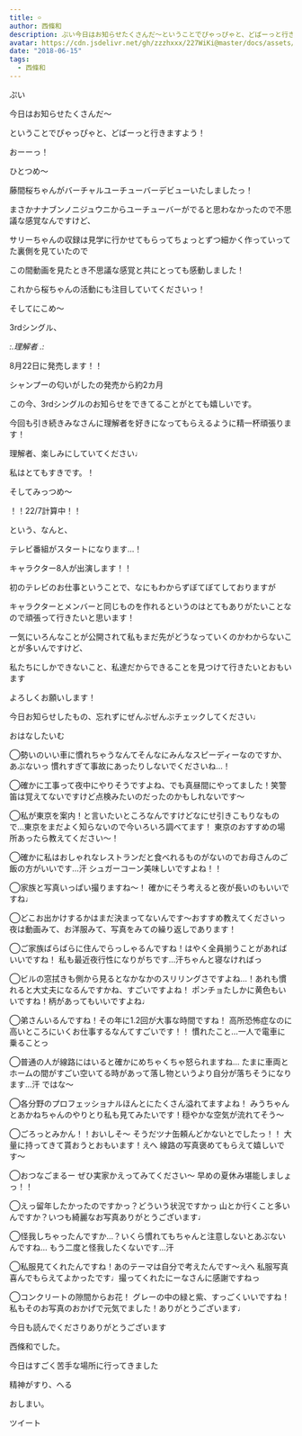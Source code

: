```yaml
---
title: ࿁
author: 西條和
description: ぷい今日はお知らせたくさんだ〜ということでぴゃっぴゃと、どばーっと行きますよう！おーーっ！ひとつめ〜藤間桜ちゃんがバーチャルユーチュー...
avatar: https://cdn.jsdelivr.net/gh/zzzhxxx/227WiKi@master/docs/assets/photo/avatar/nagomi.jpg
date: "2018-06-15"
tags:
  - 西條和
---
```













ぷい









今日はお知らせたくさんだ〜








ということでぴゃっぴゃと、どばーっと行きますよう！









おーーっ！











ひとつめ〜










藤間桜ちゃんがバーチャルユーチューバーデビューいたしましたっ！







まさかナナブンノニジュウニからユーチューバーがでると思わなかったので不思議な感覚なんですけど、








サリーちゃんの収録は見学に行かせてもらってちょっとずつ細かく作っていってた裏側を見ていたので








この間動画を見たとき不思議な感覚と共にとっても感動しました！








これから桜ちゃんの活動にも注目していてくださいっ！














そしてにこめ〜







3rdシングル、



*:.理解者 .:*






8月22日に発売します！！








シャンプーの匂いがしたの発売から約2カ月







この今、3rdシングルのお知らせをできてることがとても嬉しいです。









今回も引き続きみなさんに理解者を好きになってもらえるように精一杯頑張ります！








理解者、楽しみにしていてください♩










私はとてもすきです。！










そしてみっつめ〜









！！22/7計算中！！







という、なんと、







テレビ番組がスタートになります…！










キャラクター8人が出演します！！








初のテレビのお仕事ということで、なにもわからずぼてぼてしておりますが









キャラクターとメンバーと同じものを作れるというのはとてもありがたいことなので頑張って行きたいと思います！















一気にいろんなことが公開されて私もまだ先がどうなっていくのかわからないことが多いんですけど、














私たちにしかできないこと、私達だからできることを見つけて行きたいとおもいます







よろしくお願いします！









今日お知らせしたもの、忘れずにぜんぶぜんぶチェックしてください♩
















おはなしたいむ







◯勢いのいい車に慣れちゃうなんてそんなにみんなスピーディーなのですか、あぶないっ
慣れすぎて事故にあったりしないでくださいね…！






◯確かに工事って夜中にやりそうですよね、でも真昼間にやってました！笑警笛は覚えてないですけど点検みたいのだったのかもしれないです〜






◯私が東京を案内！と言いたいところなんですけどなにせ引きこもりなもので…東京をまだよく知らないので今いろいろ調べてます！
東京のおすすめの場所あったら教えてください〜！







◯確かに私はおしゃれなレストランだと食べれるものがないのでお母さんのご飯の方がいいです…汗
シュガーコーン美味しいですよね！！






◯家族と写真いっぱい撮りますね〜！
確かにそう考えると夜が長いのもいいですね♩




◯どこお出かけするかはまだ決まってないんです〜おすすめ教えてくださいっ
夜は動画みて、お洋服みて、写真をみての繰り返しであります！






◯ご家族ばらばらに住んでらっしゃるんですね！はやく全員揃うことがあればいいですね！
私も最近夜行性になりがちです…汗ちゃんと寝なければっ







◯ビルの窓拭きも側から見るとなかなかのスリリングさですよね…！あれも慣れると大丈夫になるんですかね、すごいですよね！
ポンチョたしかに黄色もいいですね！柄があってもいいですよね♩






◯弟さんいるんですね！その年に1.2回が大事な時間ですね！
高所恐怖症なのに高いところにいくお仕事するなんてすごいです！！
慣れたこと…一人で電車に乗ることっ






◯普通の人が線路にはいると確かにめちゃくちゃ怒られますね…
たまに車両とホームの間がすごい空いてる時があって落し物というより自分が落ちそうになります…汗
ではな〜









◯各分野のプロフェッショナルほんとにたくさん溢れてますよね！
みうちゃんとあかねちゃんのやりとり私も見てみたいです！穏やかな空気が流れてそう〜








◯ごろっとみかん！！おいしそ〜
そうだツナ缶頼んどかないとでしたっ！！
大量に持ってきて貰おうとおもいます！えへ
線路の写真褒めてもらえて嬉しいです〜







◯おつなごまるー
ぜひ実家かえってみてください〜
早めの夏休み堪能しましょっ！！







◯えっ留年したかったのですかっ？どういう状況ですかっ
山とか行くこと多いんですか？いつも綺麗なお写真ありがとうございます♩








◯怪我しちゃったんですか…？いくら慣れてもちゃんと注意しないとあぶないんですね…
もう二度と怪我したくないです…汗






◯私服見てくれたんですね！あのテーマは自分で考えたんです〜えへ
私服写真喜んでもらえてよかったです♩撮ってくれたにーなさんに感謝ですねっ






◯コンクリートの隙間からお花！
グレーの中の緑と紫、すっごくいいですね！
私もそのお写真のおかげで元気でました！ありがとうございます♩













今日も読んでくださりありがとうございます











西條和でした。












今日はすごく苦手な場所に行ってきました











精神がすり、へる












おしまい。


ツイート



